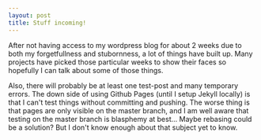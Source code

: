 ```yaml
---
layout: post
title: Stuff incoming!
---
```


After not having access to my wordpress blog for about 2 weeks due to both my forgetfullness and stubornness, a lot of things have built up. Many projects have picked those particular weeks to show their faces so hopefully I can talk about some of those things.

Also, there will probably be at least one test-post and many temporary errors. The down side of using Github Pages (until I setup Jekyll locally) is that I can't test things without committing and pushing. The worse thing is that pages are only visible on the master branch, and I am well aware that testing on the master branch is blasphemy at best... Maybe rebasing could be a solution? But I don't know enough about that subject yet to know.